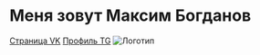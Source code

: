 # Меня зовут Максим Богданов
[Страница VK](https://vk.com/thrchkng)
[Профиль TG](https://t.me/thrchkng)
![Логотип](https://iimg.su/i/UP7SyU)
